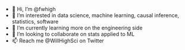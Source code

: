 - 👋  Hi, I’m @fwhigh
- 👀  I’m interested in data science, machine learning, causal inference, statistics, software
- 🌱  I’m currently learning more on the engineering side
- 💞️  I’m looking to collaborate on stats applied to ML
- 📫  Reach me @WillHighSci on Twitter

<!---
fwhigh/fwhigh is a ✨ special ✨ repository because its `README.md` (this file) appears on your GitHub profile.
You can click the Preview link to take a look at your changes.
--->
